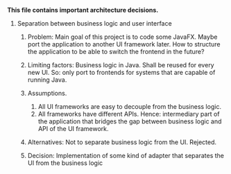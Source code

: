 **This file contains important architecture decisions.**

1. Separation between business logic and user interface
	
	1. Problem:
	Main goal of this project is to code some JavaFX. Maybe port the application to another UI
	framework later. How to structure the application to be able to switch the frontend in the 
	future?

	2. Limiting factors:
	Business logic in Java. Shall be reused for every new UI. So: only port to frontends for 
	systems that are capable of running Java. 

	3. Assumptions.
		1. All UI frameworks are easy to decouple from the business logic.
		2. All frameworks have different APIs. Hence: intermediary part of the application 
		   that bridges the gap between business logic and API of the UI framework.

	4. Alternatives:
	Not to separate business logic from the UI. Rejected.

	5. Decision:
	Implementation of some kind of adapter that separates the UI from the business logic
